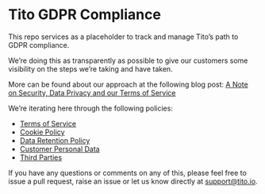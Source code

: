 # Tito GDPR Compliance

This repo services as a placeholder to track and manage Tito’s path to GDPR compliance.

We’re doing this as transparently as possible to give our customers some visibility on the steps we’re taking and have taken.

More can be found about our approach at the following blog post: [A Note on Security, Data Privacy and our Terms of Service](https://blog.tito.io/posts/a-note-on-security-data-privacy-and-our-terms-of-service)

We’re iterating here through the following policies:

- [Terms of Service](./terms-of-service.md)
- [Cookie Policy](./cookie-policy.md)
- [Data Retention Policy](./data-retention-policy.md)
- [Customer Personal Data](./customer-personal-data.md)
- [Third Parties](./third-parties.md)

If you have any questions or comments on any of this, please feel free to issue a pull request, raise an issue or let us know directly at [support@tito.io](mailto:support@tito.io).
